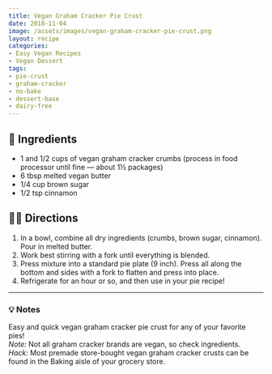 ```yaml
---
title: Vegan Graham Cracker Pie Crust
date: 2018-11-04
image: /assets/images/vegan-graham-cracker-pie-crust.png
layout: recipe
categories:
- Easy Vegan Recipes
- Vegan Dessert
tags:
- pie-crust
- graham-cracker
- no-bake
- dessert-base
- dairy-free
---
```


## 🧾 Ingredients

- 1 and 1/2 cups of vegan graham cracker crumbs (process in food processor until fine — about 1½ packages)
- 6 tbsp melted vegan butter
- 1/4 cup brown sugar
- 1/2 tsp cinnamon

## 👩‍🍳 Directions

1. In a bowl, combine all dry ingredients (crumbs, brown sugar, cinnamon). Pour in melted butter.
2. Work best stirring with a fork until everything is blended.
3. Press mixture into a standard pie plate (9 inch). Press all along the bottom and sides with a fork to flatten and press into place.
4. Refrigerate for an hour or so, and then use in your pie recipe!


---

### 💡 Notes

Easy and quick vegan graham cracker pie crust for any of your favorite pies!  
*Note:* Not all graham cracker brands are vegan, so check ingredients.  
*Hack:* Most premade store-bought vegan graham cracker crusts can be found in the Baking aisle of your grocery store.
